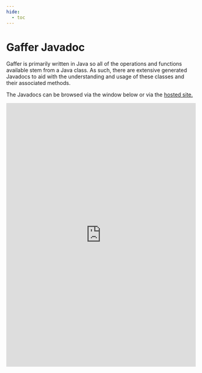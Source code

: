 ```yaml
---
hide:
  - toc
---
```


# Gaffer Javadoc

Gaffer is primarily written in Java so all of the operations and functions
available stem from a Java class. As such, there are extensive generated
Javadocs to aid with the understanding and usage of these classes and their
associated methods.

The Javadocs can be browsed via the window below or via the [hosted site.](https://gchq.github.io/Gaffer/overview-summary.html)

<iframe src="https://gchq.github.io/Gaffer/overview-summary.html"
        height="700"
        style="display: flex; width: 100%; border: none;"></iframe>
